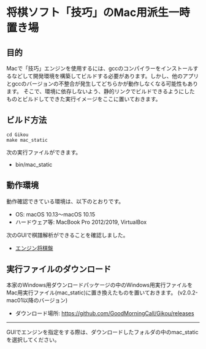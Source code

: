 # 将棋ソフト「技巧」のMac用派生一時置き場

## 目的
Macで「技巧」エンジンを使用するには、gccのコンパイラーをインストールするなどして開発環境を構築してビルドする必要があります。しかし、他のアプリとgccのバージョンの不整合が発生してどちらかが動作しなくなる可能性もあります。
そこで、環境に依存しないよう、静的リンクでビルドできるようにしたものとビルドしてできた実行イメージをここに置いておきます。

## ビルド方法

```
cd Gikou
make mac_static
```

次の実行ファイルができます。
- bin/mac_static

## 動作環境
動作確認できている環境は、以下のとおりです。
- OS: macOS 10.13〜macOS 10.15
- ハードウェア等: MacBook Pro 2012/2019, VirtualBox

次のGUIで棋譜解析ができることを確認しました。
- [エンジン将棋盤](https://kisagai.com/downloads/engineshogiban/)

## 実行ファイルのダウンロード
本家のWindows用ダウンロードパッケージの中のWindows用実行ファイルをMac用実行ファイル(mac_static)に置き換えたものを置いておきます。
(v2.0.2-mac01以降のバージョン)
- ダウンロード場所: https://github.com/GoodMorningCall/Gikou/releases
---
GUIでエンジンを指定をする際は、ダウンロードしたフォルダの中のmac_staticを選択してください。